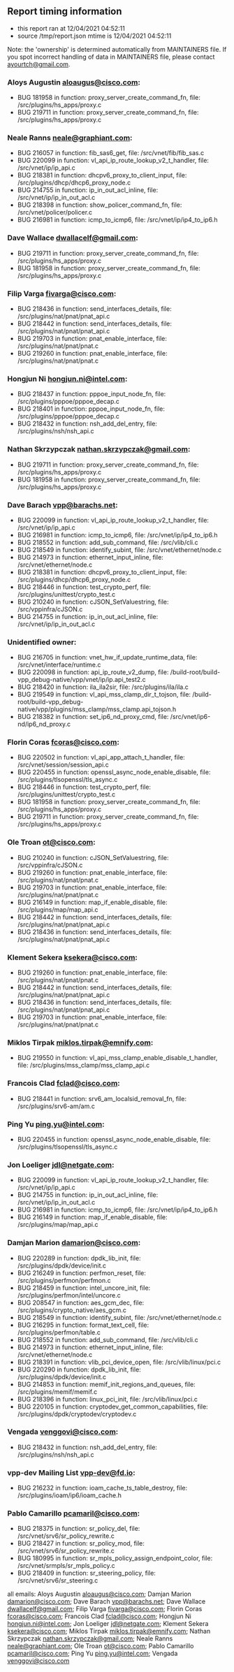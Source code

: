 ## Report timing information
  * this report ran at 12/04/2021 04:52:11
  * source /tmp/report.json mtime is 12/04/2021 04:52:11

Note: the 'ownership' is determined automatically from MAINTAINERS file. If you spot incorrect handling of data in MAINTAINERS file, please contact ayourtch@gmail.com.

### Aloys Augustin <aloaugus@cisco.com>:
  * BUG 181958 in function: proxy_server_create_command_fn, file: /src/plugins/hs_apps/proxy.c
  * BUG 219711 in function: proxy_server_create_command_fn, file: /src/plugins/hs_apps/proxy.c
### Neale Ranns <neale@graphiant.com>:
  * BUG 216057 in function: fib_sas6_get, file: /src/vnet/fib/fib_sas.c
  * BUG 220099 in function: vl_api_ip_route_lookup_v2_t_handler, file: /src/vnet/ip/ip_api.c
  * BUG 218381 in function: dhcpv6_proxy_to_client_input, file: /src/plugins/dhcp/dhcp6_proxy_node.c
  * BUG 214755 in function: ip_in_out_acl_inline, file: /src/vnet/ip/ip_in_out_acl.c
  * BUG 218398 in function: show_policer_command_fn, file: /src/vnet/policer/policer.c
  * BUG 216981 in function: icmp_to_icmp6, file: /src/vnet/ip/ip4_to_ip6.h
### Dave Wallace <dwallacelf@gmail.com>:
  * BUG 219711 in function: proxy_server_create_command_fn, file: /src/plugins/hs_apps/proxy.c
  * BUG 181958 in function: proxy_server_create_command_fn, file: /src/plugins/hs_apps/proxy.c
### Filip Varga <fivarga@cisco.com>:
  * BUG 218436 in function: send_interfaces_details, file: /src/plugins/nat/pnat/pnat_api.c
  * BUG 218442 in function: send_interfaces_details, file: /src/plugins/nat/pnat/pnat_api.c
  * BUG 219703 in function: pnat_enable_interface, file: /src/plugins/nat/pnat/pnat.c
  * BUG 219260 in function: pnat_enable_interface, file: /src/plugins/nat/pnat/pnat.c
### Hongjun Ni <hongjun.ni@intel.com>:
  * BUG 218437 in function: pppoe_input_node_fn, file: /src/plugins/pppoe/pppoe_decap.c
  * BUG 218401 in function: pppoe_input_node_fn, file: /src/plugins/pppoe/pppoe_decap.c
  * BUG 218432 in function: nsh_add_del_entry, file: /src/plugins/nsh/nsh_api.c
### Nathan Skrzypczak <nathan.skrzypczak@gmail.com>:
  * BUG 219711 in function: proxy_server_create_command_fn, file: /src/plugins/hs_apps/proxy.c
  * BUG 181958 in function: proxy_server_create_command_fn, file: /src/plugins/hs_apps/proxy.c
### Dave Barach <vpp@barachs.net>:
  * BUG 220099 in function: vl_api_ip_route_lookup_v2_t_handler, file: /src/vnet/ip/ip_api.c
  * BUG 216981 in function: icmp_to_icmp6, file: /src/vnet/ip/ip4_to_ip6.h
  * BUG 218552 in function: add_sub_command, file: /src/vlib/cli.c
  * BUG 218549 in function: identify_subint, file: /src/vnet/ethernet/node.c
  * BUG 214973 in function: ethernet_input_inline, file: /src/vnet/ethernet/node.c
  * BUG 218381 in function: dhcpv6_proxy_to_client_input, file: /src/plugins/dhcp/dhcp6_proxy_node.c
  * BUG 218446 in function: test_crypto_perf, file: /src/plugins/unittest/crypto_test.c
  * BUG 210240 in function: cJSON_SetValuestring, file: /src/vppinfra/cJSON.c
  * BUG 214755 in function: ip_in_out_acl_inline, file: /src/vnet/ip/ip_in_out_acl.c
### Unidentified owner:
  * BUG 216705 in function: vnet_hw_if_update_runtime_data, file: /src/vnet/interface/runtime.c
  * BUG 220098 in function: api_ip_route_v2_dump, file: /build-root/build-vpp_debug-native/vpp/vnet/ip/ip.api_test2.c
  * BUG 218420 in function: ila_ila2sir, file: /src/plugins/ila/ila.c
  * BUG 219549 in function: vl_api_mss_clamp_dir_t_tojson, file: /build-root/build-vpp_debug-native/vpp/plugins/mss_clamp/mss_clamp.api_tojson.h
  * BUG 218382 in function: set_ip6_nd_proxy_cmd, file: /src/vnet/ip6-nd/ip6_nd_proxy.c
### Florin Coras <fcoras@cisco.com>:
  * BUG 220502 in function: vl_api_app_attach_t_handler, file: /src/vnet/session/session_api.c
  * BUG 220455 in function: openssl_async_node_enable_disable, file: /src/plugins/tlsopenssl/tls_async.c
  * BUG 218446 in function: test_crypto_perf, file: /src/plugins/unittest/crypto_test.c
  * BUG 181958 in function: proxy_server_create_command_fn, file: /src/plugins/hs_apps/proxy.c
  * BUG 219711 in function: proxy_server_create_command_fn, file: /src/plugins/hs_apps/proxy.c
### Ole Troan <ot@cisco.com>:
  * BUG 210240 in function: cJSON_SetValuestring, file: /src/vppinfra/cJSON.c
  * BUG 219260 in function: pnat_enable_interface, file: /src/plugins/nat/pnat/pnat.c
  * BUG 219703 in function: pnat_enable_interface, file: /src/plugins/nat/pnat/pnat.c
  * BUG 216149 in function: map_if_enable_disable, file: /src/plugins/map/map_api.c
  * BUG 218442 in function: send_interfaces_details, file: /src/plugins/nat/pnat/pnat_api.c
  * BUG 218436 in function: send_interfaces_details, file: /src/plugins/nat/pnat/pnat_api.c
### Klement Sekera <ksekera@cisco.com>:
  * BUG 219260 in function: pnat_enable_interface, file: /src/plugins/nat/pnat/pnat.c
  * BUG 218442 in function: send_interfaces_details, file: /src/plugins/nat/pnat/pnat_api.c
  * BUG 218436 in function: send_interfaces_details, file: /src/plugins/nat/pnat/pnat_api.c
  * BUG 219703 in function: pnat_enable_interface, file: /src/plugins/nat/pnat/pnat.c
### Miklos Tirpak <miklos.tirpak@emnify.com>:
  * BUG 219550 in function: vl_api_mss_clamp_enable_disable_t_handler, file: /src/plugins/mss_clamp/mss_clamp_api.c
### Francois Clad <fclad@cisco.com>:
  * BUG 218441 in function: srv6_am_localsid_removal_fn, file: /src/plugins/srv6-am/am.c
### Ping Yu <ping.yu@intel.com>:
  * BUG 220455 in function: openssl_async_node_enable_disable, file: /src/plugins/tlsopenssl/tls_async.c
### Jon Loeliger <jdl@netgate.com>:
  * BUG 220099 in function: vl_api_ip_route_lookup_v2_t_handler, file: /src/vnet/ip/ip_api.c
  * BUG 214755 in function: ip_in_out_acl_inline, file: /src/vnet/ip/ip_in_out_acl.c
  * BUG 216981 in function: icmp_to_icmp6, file: /src/vnet/ip/ip4_to_ip6.h
  * BUG 216149 in function: map_if_enable_disable, file: /src/plugins/map/map_api.c
### Damjan Marion <damarion@cisco.com>:
  * BUG 220289 in function: dpdk_lib_init, file: /src/plugins/dpdk/device/init.c
  * BUG 216249 in function: perfmon_reset, file: /src/plugins/perfmon/perfmon.c
  * BUG 218459 in function: intel_uncore_init, file: /src/plugins/perfmon/intel/uncore.c
  * BUG 208547 in function: aes_gcm_dec, file: /src/plugins/crypto_native/aes_gcm.c
  * BUG 218549 in function: identify_subint, file: /src/vnet/ethernet/node.c
  * BUG 216295 in function: format_text_cell, file: /src/plugins/perfmon/table.c
  * BUG 218552 in function: add_sub_command, file: /src/vlib/cli.c
  * BUG 214973 in function: ethernet_input_inline, file: /src/vnet/ethernet/node.c
  * BUG 218391 in function: vlib_pci_device_open, file: /src/vlib/linux/pci.c
  * BUG 220290 in function: dpdk_lib_init, file: /src/plugins/dpdk/device/init.c
  * BUG 214853 in function: memif_init_regions_and_queues, file: /src/plugins/memif/memif.c
  * BUG 218396 in function: linux_pci_init, file: /src/vlib/linux/pci.c
  * BUG 220105 in function: cryptodev_get_common_capabilities, file: /src/plugins/dpdk/cryptodev/cryptodev.c
### Vengada <venggovi@cisco.com>:
  * BUG 218432 in function: nsh_add_del_entry, file: /src/plugins/nsh/nsh_api.c
### vpp-dev Mailing List <vpp-dev@fd.io>:
  * BUG 216232 in function: ioam_cache_ts_table_destroy, file: /src/plugins/ioam/ip6/ioam_cache.h
### Pablo Camarillo <pcamaril@cisco.com>:
  * BUG 218375 in function: sr_policy_del, file: /src/vnet/srv6/sr_policy_rewrite.c
  * BUG 218427 in function: sr_policy_mod, file: /src/vnet/srv6/sr_policy_rewrite.c
  * BUG 180995 in function: sr_mpls_policy_assign_endpoint_color, file: /src/vnet/srmpls/sr_mpls_policy.c
  * BUG 218409 in function: sr_steering_policy, file: /src/vnet/srv6/sr_steering.c


all emails: Aloys Augustin <aloaugus@cisco.com>; Damjan Marion <damarion@cisco.com>; Dave Barach <vpp@barachs.net>; Dave Wallace <dwallacelf@gmail.com>; Filip Varga <fivarga@cisco.com>; Florin Coras <fcoras@cisco.com>; Francois Clad <fclad@cisco.com>; Hongjun Ni <hongjun.ni@intel.com>; Jon Loeliger <jdl@netgate.com>; Klement Sekera <ksekera@cisco.com>; Miklos Tirpak <miklos.tirpak@emnify.com>; Nathan Skrzypczak <nathan.skrzypczak@gmail.com>; Neale Ranns <neale@graphiant.com>; Ole Troan <ot@cisco.com>; Pablo Camarillo <pcamaril@cisco.com>; Ping Yu <ping.yu@intel.com>; Vengada <venggovi@cisco.com>
